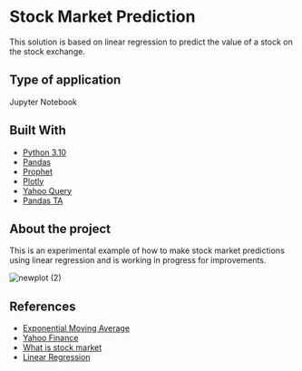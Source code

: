 # Stock Market Prediction

This solution is based on linear regression to predict the value of a stock on the stock exchange.


## Type of application
  Jupyter Notebook

## Built With
- [Python 3.10](https://www.python.org/)
- [Pandas](https://pandas.pydata.org/)
- [Prophet](https://facebook.github.io/prophet/)
- [Plotly](https://plotly.com/)
- [Yahoo Query](https://pypi.org/project/yahooquery/)
- [Pandas TA ](https://github.com/twopirllc/pandas-ta)

## About the project

This is an experimental example of how to make stock market predictions using linear regression and is working in progress for improvements.


![newplot (2)](https://user-images.githubusercontent.com/44218496/157891077-1edd3b67-08e8-4663-956c-518d3c19e03d.png)

## References

- [Exponential Moving Average](https://www.investopedia.com/terms/e/ema.asp)
- [Yahoo Finance](https://finance.yahoo.com/)
- [What is stock market](https://corporatefinanceinstitute.com/resources/knowledge/trading-investing/stock-market/)
- [Linear Regression](https://en.wikipedia.org/wiki/Linear_regression)
